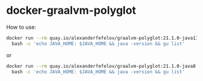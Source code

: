 # docker-graalvm-polyglot

How to use:

```bash
docker run --rm quay.io/alexanderfefelov/graalvm-polyglot:21.1.0-java11 \
  bash -c 'echo JAVA_HOME: $JAVA_HOME && java -version && gu list'
```

or

```bash
docker run --rm quay.io/alexanderfefelov/graalvm-polyglot:21.1.0-java8 \
  bash -c 'echo JAVA_HOME: $JAVA_HOME && java -version && gu list'
```

